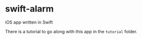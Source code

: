 swift-alarm
===========

iOS app written in Swift

There is a tutorial to go along with this app in the `tutorial` folder.
